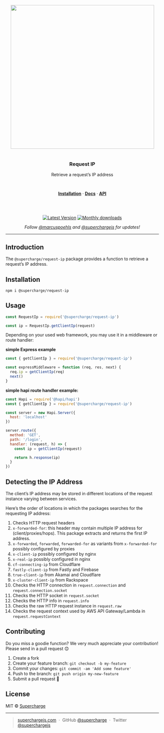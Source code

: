 <div align="center">
  <a href="https://superchargejs.com">
    <img width="471" style="max-width:100%;" src="https://superchargejs.com/images/supercharge-text.svg" />
  </a>
  <br/>
  <br/>
  <p>
    <h3>Request IP</h3>
  </p>
  <p>
    Retrieve a request’s IP address
  </p>
  <br/>
  <p>
    <a href="#installation"><strong>Installation</strong></a> ·
    <a href="#docs"><strong>Docs</strong></a> ·
    <a href="#api"><strong>API</strong></a>
  </p>
  <br/>
  <br/>
  <p>
    <a href="https://www.npmjs.com/package/@supercharge/request-ip"><img src="https://img.shields.io/npm/v/@supercharge/request-ip.svg" alt="Latest Version"></a>
    <a href="https://www.npmjs.com/package/@supercharge/request-ip"><img src="https://img.shields.io/npm/dm/@supercharge/request-ip.svg" alt="Monthly downloads"></a>
  </p>
  <p>
    <em>Follow <a href="http://twitter.com/marcuspoehls">@marcuspoehls</a> and <a href="http://twitter.com/superchargejs">@superchargejs</a> for updates!</em>
  </p>
</div>

---

## Introduction
The `@supercharge/request-ip` package provides a function to retrieve a request’s IP address.


## Installation

```
npm i @supercharge/request-ip
```


## Usage

```js
const RequestIp = require('@supercharge/request-ip')

const ip = RequestIp.getClientIp(request)
```

Depending on your used web framework, you may use it in a middleware or route handler:


**simple Express example**

```js
const { getClientIp } = require('@supercharge/request-ip')

const expressMiddleware = function (req, res, next) {
  req.ip = getClientIp(req)
  next()
}
```

**simple hapi route handler example:**

```js
const Hapi = require('@hapi/hapi')
const { getClientIp } = require('@supercharge/request-ip')

const server = new Hapi.Server({
  host: 'localhost'
})

server.route({
  method: 'GET',
  path: '/login',
  handler: (request, h) => {
    const ip = getClientIp(request)

    return h.response(ip)
  }
})
```


## Detecting the IP Address
The client’s IP address may be stored in different locations of the request instance varying between services.

Here’s the order of locations in which the packages searches for the requesting IP address:

1. Checks HTTP request headers
  1. `x-forwarded-for`: this header may contain multiple IP address for (client/proxies/hops). This package extracts and returns the first IP address.
  2. `x-forwarded`, `forwarded`, `forwarded-for` as variants from `x-forwarded-for` possibly configured by proxies
  3. `x-client-ip` possibly configured by nginx
  4. `x-real-ip` possibly configured in nginx
  5. `cf-connecting-ip` from Cloudflare
  6. `fastly-client-ip` from Fastly and Firebase
  7. `true-client-ip` from Akamai and Cloudflare
  8. `x-cluster-client-ip` from Rackspace
2. Checks the HTTP connection in `request.connection` and `request.connection.socket`
3. Checks the HTTP socket in `request.socket`
4. Checks the HTTP info in `request.info`
5. Checks the raw HTTP request instance in `request.raw`
6. Checks the request context used by AWS API Gateway/Lambda in `request.requestContext`


## Contributing
Do you miss a goodie function? We very much appreciate your contribution! Please send in a pull request 😊

1.  Create a fork
2.  Create your feature branch: `git checkout -b my-feature`
3.  Commit your changes: `git commit -am 'Add some feature'`
4.  Push to the branch: `git push origin my-new-feature`
5.  Submit a pull request 🚀


## License
MIT © [Supercharge](https://superchargejs.com)

---

> [superchargejs.com](https://superchargejs.com) &nbsp;&middot;&nbsp;
> GitHub [@supercharge](https://github.com/supercharge/) &nbsp;&middot;&nbsp;
> Twitter [@superchargejs](https://twitter.com/superchargejs)
